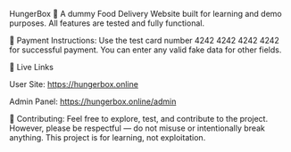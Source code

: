 HungerBox 🍔
A dummy Food Delivery Website built for learning and demo purposes.
All features are tested and fully functional.

🧾 Payment Instructions: 
Use the test card number 4242 4242 4242 4242 for successful payment.
You can enter any valid fake data for other fields.

🔗 Live Links

User Site: https://hungerbox.online

Admin Panel: https://hungerbox.online/admin

🙌 Contributing: 
Feel free to explore, test, and contribute to the project.
However, please be respectful — do not misuse or intentionally break anything. This project is for learning, not exploitation.

